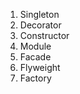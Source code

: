 <!-- TODO: Design patterns: JavaScript  -->
1. Singleton
2. Decorator
3. Constructor
4. Module
5. Facade
6. Flyweight
7. Factory